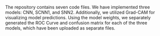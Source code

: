 The repository contains seven code files. We have implemented three models: CNN, SCNN1, and SNN2. Additionally, we utilized Grad-CAM for visualizing model predictions. Using the model weights, we separately generated the ROC Curve and confusion matrix for each of the three models, which have been uploaded as separate files.
